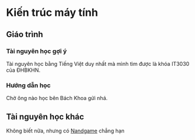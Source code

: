 # Kiến trúc máy tính

## Giáo trình

### Tài nguyên học gợi ý
Tài nguyên học bằng Tiếng Việt duy nhất mà mình tìm được là khóa IT3030 của ĐHBKHN.



### Hướng dẫn học

Chờ ông nào học bên Bách Khoa gửi nhá.

## Tài nguyên học khác

Không biết nữa, nhưng có [Nandgame](https://www.nandgame.com/) chẳng hạn
